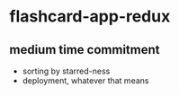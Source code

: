 ﻿# flashcard-app-redux

## medium time commitment
- sorting by starred-ness 
- deployment, whatever that means
